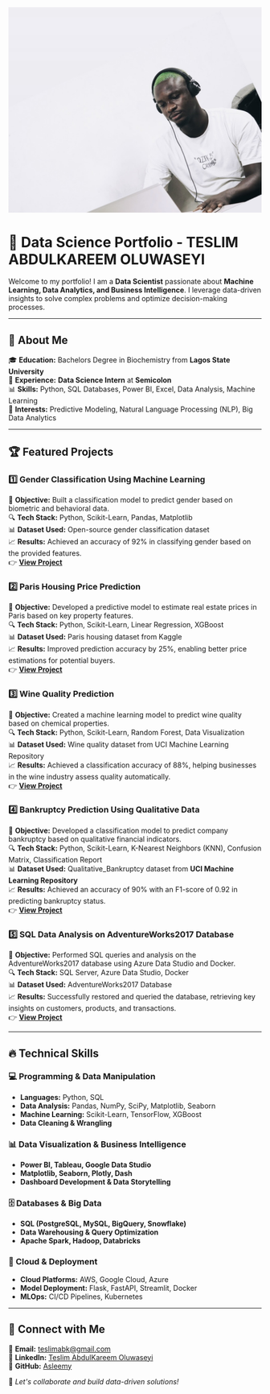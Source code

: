 ![Profile Picture](assets/img/tes.jpg)


# 🚀 Data Science Portfolio - TESLIM ABDULKAREEM OLUWASEYI

Welcome to my portfolio! I am a **Data Scientist** passionate about **Machine Learning, Data Analytics, and Business Intelligence**. I leverage data-driven insights to solve complex problems and optimize decision-making processes.

---

## 📌 About Me
🎓 **Education:** Bachelors Degree in Biochemistry from **Lagos State University**  
💼 **Experience:** **Data Science Intern** at **Semicolon**  
📊 **Skills:** Python, SQL Databases, Power BI, Excel, Data Analysis, Machine Learning  
🔬 **Interests:** Predictive Modeling, Natural Language Processing (NLP), Big Data Analytics  

---

## 🏆 Featured Projects

### **1️⃣ Gender Classification Using Machine Learning**
📌 **Objective:** Built a classification model to predict gender based on biometric and behavioral data.  
🔍 **Tech Stack:** Python, Scikit-Learn, Pandas, Matplotlib  
📊 **Dataset Used:** Open-source gender classification dataset  
📈 **Results:** Achieved an accuracy of 92% in classifying gender based on the provided features.  
👉 **[View Project](link-to-project-folder)**  

### **2️⃣ Paris Housing Price Prediction**
📌 **Objective:** Developed a predictive model to estimate real estate prices in Paris based on key property features.  
🔍 **Tech Stack:** Python, Scikit-Learn, Linear Regression, XGBoost  
📊 **Dataset Used:** Paris housing dataset from Kaggle  
📈 **Results:** Improved prediction accuracy by 25%, enabling better price estimations for potential buyers.  
👉 **[View Project](link-to-project-folder)**  

### **3️⃣ Wine Quality Prediction**
📌 **Objective:** Created a machine learning model to predict wine quality based on chemical properties.  
🔍 **Tech Stack:** Python, Scikit-Learn, Random Forest, Data Visualization  
📊 **Dataset Used:** Wine quality dataset from UCI Machine Learning Repository  
📈 **Results:** Achieved a classification accuracy of 88%, helping businesses in the wine industry assess quality automatically.  
👉 **[View Project](link-to-project-folder)**  

### **4️⃣ Bankruptcy Prediction Using Qualitative Data**
📌 **Objective:** Developed a classification model to predict company bankruptcy based on qualitative financial indicators.  
🔍 **Tech Stack:** Python, Scikit-Learn, K-Nearest Neighbors (KNN), Confusion Matrix, Classification Report  
📊 **Dataset Used:** Qualitative_Bankruptcy dataset from **UCI Machine Learning Repository**  
📈 **Results:** Achieved an accuracy of 90% with an F1-score of 0.92 in predicting bankruptcy status.  
👉 **[View Project](link-to-project-folder)**  

### **5️⃣ SQL Data Analysis on AdventureWorks2017 Database**
📌 **Objective:** Performed SQL queries and analysis on the AdventureWorks2017 database using Azure Data Studio and Docker.  
🔍 **Tech Stack:** SQL Server, Azure Data Studio, Docker  
📊 **Dataset Used:** AdventureWorks2017 Database  
📈 **Results:** Successfully restored and queried the database, retrieving key insights on customers, products, and transactions.  
👉 **[View Project](link-to-project-folder)**  

---

## 🔥 Technical Skills

### **💻 Programming & Data Manipulation**
- **Languages:** Python, SQL  
- **Data Analysis:** Pandas, NumPy, SciPy, Matplotlib, Seaborn  
- **Machine Learning:** Scikit-Learn, TensorFlow, XGBoost  
- **Data Cleaning & Wrangling**

### **📊 Data Visualization & Business Intelligence**
- **Power BI, Tableau, Google Data Studio**
- **Matplotlib, Seaborn, Plotly, Dash**
- **Dashboard Development & Data Storytelling**

### **🗄️ Databases & Big Data**
- **SQL (PostgreSQL, MySQL, BigQuery, Snowflake)**
- **Data Warehousing & Query Optimization**
- **Apache Spark, Hadoop, Databricks**

### **🚀 Cloud & Deployment**
- **Cloud Platforms:** AWS, Google Cloud, Azure  
- **Model Deployment:** Flask, FastAPI, Streamlit, Docker  
- **MLOps:** CI/CD Pipelines, Kubernetes  

---

## 🔗 Connect with Me
📧 **Email:** teslimabk@gmail.com  
🔗 **LinkedIn:** [Teslim AbdulKareem Oluwaseyi](https://www.linkedin.com/in/tesleemy/)  
🔗 **GitHub:** [Asleemy](https://github.com/Asleemy)  

🚀 *Let's collaborate and build data-driven solutions!*

